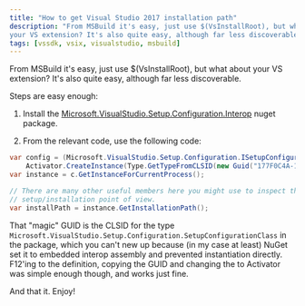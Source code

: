 ```yaml
---
title: "How to get Visual Studio 2017 installation path"
description: "From MSBuild it's easy, just use $(VsInstallRoot), but what about 
your VS extension? It's also quite easy, although far less discoverable..."
tags: [vssdk, vsix, visualstudio, msbuild]
---
```


From MSBuild it's easy, just use $(VsInstallRoot), but what about 
your VS extension? It's also quite easy, although far less discoverable.

Steps are easy enough:

1. Install the [Microsoft.VisualStudio.Setup.Configuration.Interop](https://www.nuget.org/packages/Microsoft.VisualStudio.Setup.Configuration.Interop/) 
   nuget package.

2. From the relevant code, use the following code:

```csharp
var config = (Microsoft.VisualStudio.Setup.Configuration.ISetupConfiguration2)
    Activator.CreateInstance(Type.GetTypeFromCLSID(new Guid("177F0C4A-1CD3-4DE7-A32C-71DBBB9FA36D")));
var instance = c.GetInstanceForCurrentProcess();

// There are many other useful members here you might use to inspect the current VS from a 
// setup/installation point of view.
var installPath = instance.GetInstallationPath();
```

That "magic" GUID is the CLSID for the type `Microsoft.VisualStudio.Setup.Configuration.SetupConfigurationClass` in 
the package, which you can't new up because (in my case at least) NuGet set it to embedded interop assembly and 
prevented instantiation directly. F12'ing to the definition, copying the GUID and changing the to Activator was 
simple enough though, and works just fine.

And that it. Enjoy!